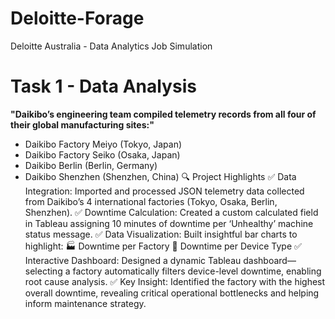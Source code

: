 # Deloitte-Forage
Deloitte Australia - Data Analytics Job Simulation

# Task 1 - Data Analysis
**"Daikibo’s engineering team compiled telemetry records from all four of their global manufacturing sites:"**
- Daikibo Factory Meiyo (Tokyo, Japan)
- Daikibo Factory Seiko (Osaka, Japan)
- Daikibo Berlin (Berlin, Germany)
- Daikibo Shenzhen (Shenzhen, China)
🔍 Project Highlights
✅ Data Integration:
Imported and processed JSON telemetry data collected from Daikibo’s 4 international factories (Tokyo, Osaka, Berlin, Shenzhen).
✅ Downtime Calculation:
Created a custom calculated field in Tableau assigning 10 minutes of downtime per ‘Unhealthy’ machine status message.
✅ Data Visualization:
Built insightful bar charts to highlight:
🏭 Downtime per Factory
🔧 Downtime per Device Type
✅ Interactive Dashboard:
Designed a dynamic Tableau dashboard—selecting a factory automatically filters device-level downtime, enabling root cause analysis.
✅ Key Insight:
Identified the factory with the highest overall downtime, revealing critical operational bottlenecks and helping inform maintenance strategy.
